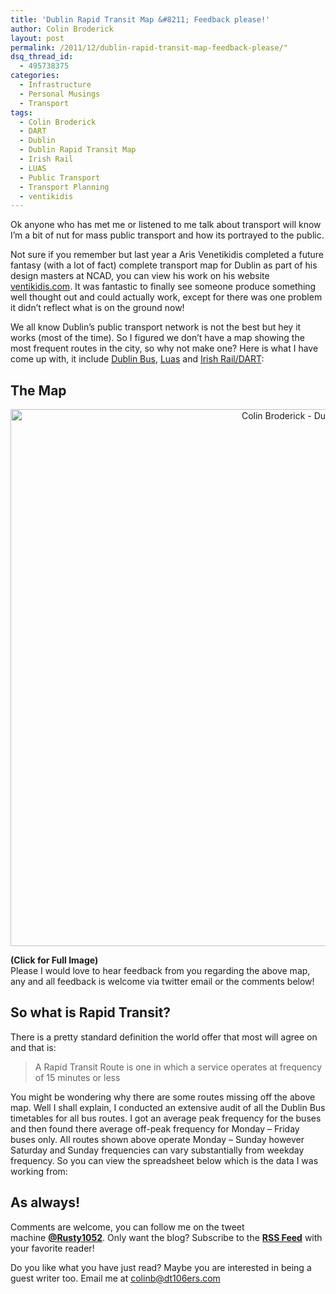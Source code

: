 ```yaml
---
title: 'Dublin Rapid Transit Map &#8211; Feedback please!'
author: Colin Broderick
layout: post
permalink: /2011/12/dublin-rapid-transit-map-feedback-please/"
dsq_thread_id:
  - 495738375
categories:
  - Infrastructure
  - Personal Musings
  - Transport
tags:
  - Colin Broderick
  - DART
  - Dublin
  - Dublin Rapid Transit Map
  - Irish Rail
  - LUAS
  - Public Transport
  - Transport Planning
  - ventikidis
---
```

Ok anyone who has met me or listened to me talk about transport will know I&#8217;m a bit of nut for mass public transport and how its portrayed to the public.

Not sure if you remember but last year a Aris Venetikidis completed a future fantasy (with a lot of fact) complete transport map for Dublin as part of his design masters at NCAD, you can view his work on his website <a title="Aris Website" href="http://www.venetikidis.com/ArisV/DUBLIN_TRANSPORT_MAP.html" target="_blank">ventikidis.com</a>. It was fantastic to finally see someone produce something well thought out and could actually work, except for there was one problem it didn&#8217;t reflect what is on the ground now!

We all know Dublin&#8217;s public transport network is not the best but hey it works (most of the time). So I figured we don&#8217;t have a map showing the most frequent routes in the city, so why not make one? Here is what I have come up with, it include [Dublin Bus][1], <a href="http://www.luas.ie" target="_blank">Luas</a> and [Irish Rail/DART][2]:

## The Map

<p style="text-align: center;">
  <a href="http://ow.ly/b1TTX"><img class="aligncenter size-large wp-image-1774" title="Colin Broderick - Dublin Rapid Transport Map" src="{{site.baseurl}}/wp-content/uploads/2011/12/RapidTransportMap061112_more_fin-1024x859.jpg" alt="Colin Broderick - Dublin Rapid Transport Map" width="1024" height="859" /></a>
</p>

**(Click for Full Image)**  
Please I would love to hear feedback from you regarding the above map, any and all feedback is welcome via twitter email or the comments below!

## So what is Rapid Transit?

There is a pretty standard definition the world offer that most will agree on and that is:

> A Rapid Transit Route is one in which a service operates at frequency of 15 minutes or less

You might be wondering why there are some routes missing off the above map. Well I shall explain, I conducted an extensive audit of all the Dublin Bus timetables for all bus routes. I got an average peak frequency for the buses and then found there average off-peak frequency for Monday &#8211; Friday buses only. All routes shown above operate Monday &#8211; Sunday however Saturday and Sunday frequencies can vary substantially from weekday frequency. So you can view the spreadsheet below which is the data I was working from:



## As always!

Comments are welcome, you can follow me on the tweet machine **<a title="Follow me on Twitter" href="http://twitter.com/#!/rusty1052" target="_blank">@Rusty1052</a>**. Only want the blog? Subscribe to the **<a title="RSS Feed" href="http://feeds.feedburner.com/AnIrishPlanningStudentsBlog" target="_blank">RSS Feed</a>** with your favorite reader!

Do you like what you have just read? Maybe you are interested in being a guest writer too. Email me at colinb@dt106ers.com



 [1]: http://www.dublinbus.ie
 [2]: http://www.irishrail.ie